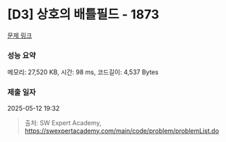 # [D3] 상호의 배틀필드 - 1873 

[문제 링크](https://swexpertacademy.com/main/code/problem/problemDetail.do?contestProbId=AV5LyE7KD2ADFAXc) 

### 성능 요약

메모리: 27,520 KB, 시간: 98 ms, 코드길이: 4,537 Bytes

### 제출 일자

2025-05-12 19:32



> 출처: SW Expert Academy, https://swexpertacademy.com/main/code/problem/problemList.do